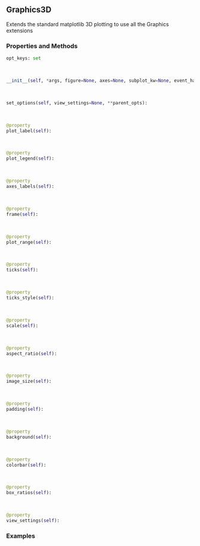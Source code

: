 ## <a id="McUtils.Plots.Graphics.Graphics3D">Graphics3D</a>
Extends the standard matplotlib 3D plotting to use all the Graphics extensions

### Properties and Methods
```python
opt_keys: set
```
<a id="McUtils.Plots.Graphics.Graphics3D.__init__" class="docs-object-method">&nbsp;</a>
```python
__init__(self, *args, figure=None, axes=None, subplot_kw=None, event_handlers=None, animate=None, axes_labels=None, plot_label=None, plot_range=None, plot_legend=None, ticks=None, scale=None, ticks_style=None, image_size=None, background=None, view_settings=None, backend=<Backends.MPL: 'matplotlib'>, **kwargs): 
```

<a id="McUtils.Plots.Graphics.Graphics3D.set_options" class="docs-object-method">&nbsp;</a>
```python
set_options(self, view_settings=None, **parent_opts): 
```

<a id="McUtils.Plots.Graphics.Graphics3D.plot_label" class="docs-object-method">&nbsp;</a>
```python
@property
plot_label(self): 
```

<a id="McUtils.Plots.Graphics.Graphics3D.plot_legend" class="docs-object-method">&nbsp;</a>
```python
@property
plot_legend(self): 
```

<a id="McUtils.Plots.Graphics.Graphics3D.axes_labels" class="docs-object-method">&nbsp;</a>
```python
@property
axes_labels(self): 
```

<a id="McUtils.Plots.Graphics.Graphics3D.frame" class="docs-object-method">&nbsp;</a>
```python
@property
frame(self): 
```

<a id="McUtils.Plots.Graphics.Graphics3D.plot_range" class="docs-object-method">&nbsp;</a>
```python
@property
plot_range(self): 
```

<a id="McUtils.Plots.Graphics.Graphics3D.ticks" class="docs-object-method">&nbsp;</a>
```python
@property
ticks(self): 
```

<a id="McUtils.Plots.Graphics.Graphics3D.ticks_style" class="docs-object-method">&nbsp;</a>
```python
@property
ticks_style(self): 
```

<a id="McUtils.Plots.Graphics.Graphics3D.scale" class="docs-object-method">&nbsp;</a>
```python
@property
scale(self): 
```

<a id="McUtils.Plots.Graphics.Graphics3D.aspect_ratio" class="docs-object-method">&nbsp;</a>
```python
@property
aspect_ratio(self): 
```

<a id="McUtils.Plots.Graphics.Graphics3D.image_size" class="docs-object-method">&nbsp;</a>
```python
@property
image_size(self): 
```

<a id="McUtils.Plots.Graphics.Graphics3D.padding" class="docs-object-method">&nbsp;</a>
```python
@property
padding(self): 
```

<a id="McUtils.Plots.Graphics.Graphics3D.background" class="docs-object-method">&nbsp;</a>
```python
@property
background(self): 
```

<a id="McUtils.Plots.Graphics.Graphics3D.colorbar" class="docs-object-method">&nbsp;</a>
```python
@property
colorbar(self): 
```

<a id="McUtils.Plots.Graphics.Graphics3D.box_ratios" class="docs-object-method">&nbsp;</a>
```python
@property
box_ratios(self): 
```

<a id="McUtils.Plots.Graphics.Graphics3D.view_settings" class="docs-object-method">&nbsp;</a>
```python
@property
view_settings(self): 
```

### Examples


